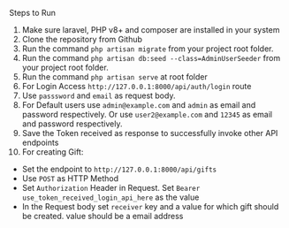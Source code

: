 Steps to Run
1. Make sure laravel, PHP v8+ and composer are installed in your system
2. Clone the repository from Github
3. Run the command `php artisan migrate` from your project root folder.
4. Run the command `php artisan db:seed --class=AdminUserSeeder` from your project root folder.
5. Run the command `php artisan serve` at root folder
6. For Login Access `http://127.0.0.1:8000/api/auth/login` route
7. Use `passsword` and `email` as request body.
8. For Default users use `admin@example.com` and `admin` as email and password respectively.
   Or use `user2@example.com` and `12345` as email and password respectively.
9. Save the Token received as response to successfully invoke other API endpoints
10. For creating Gift:
   - Set the endpoint to `http://127.0.0.1:8000/api/gifts`
   - Use `POST` as HTTP Method
   - Set `Authorization` Header in Request. Set `Bearer use_token_received_login_api_here` as the value
   - In the Request body set `receiver` key and a value for which gift should be created. value should be a email address